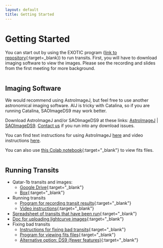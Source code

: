 ```yaml
---
layout: default
title: Getting Started
---
```


# Getting Started

You can start out by using the EXOTIC program ([link to repository](https://github.com/blaserethan/EXOTIC){:target=_blank}) to run transits. First, you will have to download imaging software to view the images. Please see the recording and slides from the first meeting for more background.

<div class="row" style="margin-bottom:1rem;">
<div class="column light-box" markdown="1">

## Imaging Software

We would recommend using AstroImageJ, but feel free to use another astronomical imaging software. AIJ is tricky with Catalina, so if you are running Catalina, SAOImageDS9 may work better.

Download AstroImageJ and/or SAOImageDS9 at these links: [AstroImageJ](https://www.astro.louisville.edu/software/astroimagej/) |
[SAOImageDS9](http://ds9.si.edu/site/Download.html). [Contact us](/contact/) if you run into any download issues.

You can find text instructions for using AstroImageJ [here](https://docs.google.com/document/d/1wN5WhPDCFvLuUglR9uC-6S_c7tDQUbYdOmVoD4NUQ1c/edit) and video instructions [here](https://www.youtube.com/watch?v=-GGLPy71ryg&feature=youtu.be).

You can also use [this Colab notebook](https://colab.research.google.com/drive/1R4ed26oHP9MzYZBgMZuP4z2QwMS0AULU){:target="_blank"} to view fits files.

</div>

<div class="column light-box" markdown="1">

## Running Transits

* Qatar-1b transits and images:
    * [Google Drive](https://drive.google.com/drive/folders/1b2eSuP8l-EtUeB9bej82VyYXXl50FP55?usp=sharing){:target="_blank"}
    * [Box](https://stanford.box.com/s/u3ngkm83c99u3c0j6e85xcuh7rwqe446){:target="_blank"}
* Running transits
    * [Program for recording transit results](https://colab.research.google.com/drive/1SBKBfuQ5KXFg_gJLDJXDXSEHR48p04k3){:target="_blank"}
    * [Video instructions](https://youtu.be/crLkc3TIDdY){:target="_blank"}
* [Spreadsheet of transits that have been run](https://docs.google.com/spreadsheets/d/1oqnEk49SpIN2oui4Q4ZrY14h0MEhSxesMuuB3GuycD8/edit?usp=sharing){:target="_blank"}
* [Doc for uploading lightcurve images](https://docs.google.com/document/d/1mpFZcO7s-mDykqqrw1Vvk0lCj4KK2TfK768FGKCTu8A/edit?usp=sharing){:target="_blank"}
* Fixing bad transits
    * [Instructions for fixing bad transits](https://youtu.be/HQAulcrkQok){:target="_blank"}
    * [Program for viewing fits files](https://colab.research.google.com/drive/1R4ed26oHP9MzYZBgMZuP4z2QwMS0AULU){:target="_blank"}
    * [Alternative option: DS9 (fewer features)](https://youtu.be/3aDeZfzlpl4){:target="_blank"}

</div>
</div>

<!-- ## Qatar-1 b Starfield with Comparison Stars
<img src="/Qatar-1b-comps.png" alt="Qatar-1 b starfield"> -->